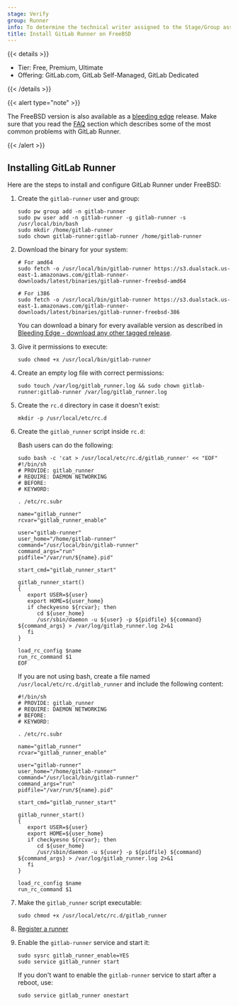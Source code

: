 ```yaml
---
stage: Verify
group: Runner
info: To determine the technical writer assigned to the Stage/Group associated with this page, see https://handbook.gitlab.com/handbook/product/ux/technical-writing/#assignments
title: Install GitLab Runner on FreeBSD
---
```


{{< details >}}

- Tier: Free, Premium, Ultimate
- Offering: GitLab.com, GitLab Self-Managed, GitLab Dedicated

{{< /details >}}

{{< alert type="note" >}}

The FreeBSD version is also available as a [bleeding edge](bleeding-edge.md)
release. Make sure that you read the [FAQ](../faq/_index.md) section which
describes some of the most common problems with GitLab Runner.

{{< /alert >}}

## Installing GitLab Runner

Here are the steps to install and configure GitLab Runner under FreeBSD:

1. Create the `gitlab-runner` user and group:

   ```shell
   sudo pw group add -n gitlab-runner
   sudo pw user add -n gitlab-runner -g gitlab-runner -s /usr/local/bin/bash
   sudo mkdir /home/gitlab-runner
   sudo chown gitlab-runner:gitlab-runner /home/gitlab-runner
   ```

1. Download the binary for your system:

   ```shell
   # For amd64
   sudo fetch -o /usr/local/bin/gitlab-runner https://s3.dualstack.us-east-1.amazonaws.com/gitlab-runner-downloads/latest/binaries/gitlab-runner-freebsd-amd64

   # For i386
   sudo fetch -o /usr/local/bin/gitlab-runner https://s3.dualstack.us-east-1.amazonaws.com/gitlab-runner-downloads/latest/binaries/gitlab-runner-freebsd-386
   ```

   You can download a binary for every available version as described in
   [Bleeding Edge - download any other tagged release](bleeding-edge.md#download-any-other-tagged-release).

1. Give it permissions to execute:

   ```shell
   sudo chmod +x /usr/local/bin/gitlab-runner
   ```

1. Create an empty log file with correct permissions:

   ```shell
   sudo touch /var/log/gitlab_runner.log && sudo chown gitlab-runner:gitlab-runner /var/log/gitlab_runner.log
   ```

1. Create the `rc.d` directory in case it doesn't exist:

   ```shell
   mkdir -p /usr/local/etc/rc.d
   ```

1. Create the `gitlab_runner` script inside `rc.d`:

   Bash users can do the following:

      ```shell
      sudo bash -c 'cat > /usr/local/etc/rc.d/gitlab_runner' << "EOF"
      #!/bin/sh
      # PROVIDE: gitlab_runner
      # REQUIRE: DAEMON NETWORKING
      # BEFORE:
      # KEYWORD:

      . /etc/rc.subr

      name="gitlab_runner"
      rcvar="gitlab_runner_enable"

      user="gitlab-runner"
      user_home="/home/gitlab-runner"
      command="/usr/local/bin/gitlab-runner"
      command_args="run"
      pidfile="/var/run/${name}.pid"

      start_cmd="gitlab_runner_start"

      gitlab_runner_start()
      {
         export USER=${user}
         export HOME=${user_home}
         if checkyesno ${rcvar}; then
            cd ${user_home}
            /usr/sbin/daemon -u ${user} -p ${pidfile} ${command} ${command_args} > /var/log/gitlab_runner.log 2>&1
         fi
      }

      load_rc_config $name
      run_rc_command $1
      EOF
      ```

   If you are not using bash, create a file named `/usr/local/etc/rc.d/gitlab_runner` and include the following content:

   ```shell
   #!/bin/sh
   # PROVIDE: gitlab_runner
   # REQUIRE: DAEMON NETWORKING
   # BEFORE:
   # KEYWORD:

   . /etc/rc.subr

   name="gitlab_runner"
   rcvar="gitlab_runner_enable"

   user="gitlab-runner"
   user_home="/home/gitlab-runner"
   command="/usr/local/bin/gitlab-runner"
   command_args="run"
   pidfile="/var/run/${name}.pid"

   start_cmd="gitlab_runner_start"

   gitlab_runner_start()
   {
      export USER=${user}
      export HOME=${user_home}
      if checkyesno ${rcvar}; then
         cd ${user_home}
         /usr/sbin/daemon -u ${user} -p ${pidfile} ${command} ${command_args} > /var/log/gitlab_runner.log 2>&1
      fi
   }

   load_rc_config $name
   run_rc_command $1
   ```

1. Make the `gitlab_runner` script executable:

   ```shell
   sudo chmod +x /usr/local/etc/rc.d/gitlab_runner
   ```

1. [Register a runner](../register/_index.md)
1. Enable the `gitlab-runner` service and start it:

   ```shell
   sudo sysrc gitlab_runner_enable=YES
   sudo service gitlab_runner start
   ```

   If you don't want to enable the `gitlab-runner` service to start after a
   reboot, use:

   ```shell
   sudo service gitlab_runner onestart
   ```
